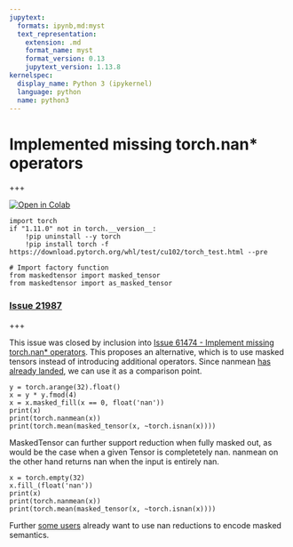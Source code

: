 ```yaml
---
jupytext:
  formats: ipynb,md:myst
  text_representation:
    extension: .md
    format_name: myst
    format_version: 0.13
    jupytext_version: 1.13.8
kernelspec:
  display_name: Python 3 (ipykernel)
  language: python
  name: python3
---
```


# Implemented missing torch.nan\* operators

+++

[![Open in Colab](https://colab.research.google.com/assets/colab-badge.svg)](https://colab.research.google.com/github/pytorch/maskedtensor/blob/main/docs/source/notebooks/nan_operators.ipynb)

```{code-cell} ipython3
import torch
if "1.11.0" not in torch.__version__:
    !pip uninstall --y torch
    !pip install torch -f https://download.pytorch.org/whl/test/cu102/torch_test.html --pre
```

```{code-cell} ipython3
# Import factory function
from maskedtensor import masked_tensor
from maskedtensor import as_masked_tensor
```

### [Issue 21987](https://github.com/pytorch/pytorch/issues/21987)

+++

This issue was closed by inclusion into [Issue 61474 - Implement missing torch.nan\* operators](https://github.com/pytorch/pytorch/issues/61474). This proposes an alternative, which is to use masked tensors instead of introducing additional operators. Since nanmean [has already landed](https://github.com/pytorch/pytorch/issues/21987), we can use it as a comparison point.

```{code-cell} ipython3
y = torch.arange(32).float()
x = y * y.fmod(4)
x = x.masked_fill(x == 0, float('nan'))
print(x)
print(torch.nanmean(x))
print(torch.mean(masked_tensor(x, ~torch.isnan(x))))
```

MaskedTensor can further support reduction when fully masked out, as would be the case when a given Tensor is completetely nan. nanmean on the other hand returns nan when the input is entirely nan.

```{code-cell} ipython3
x = torch.empty(32)
x.fill_(float('nan'))
print(x)
print(torch.nanmean(x))
print(torch.mean(masked_tensor(x, ~torch.isnan(x))))
```

Further [some users](https://github.com/pytorch/pytorch/issues/63870) already want to use nan reductions to encode masked semantics.

```{code-cell} ipython3

```
